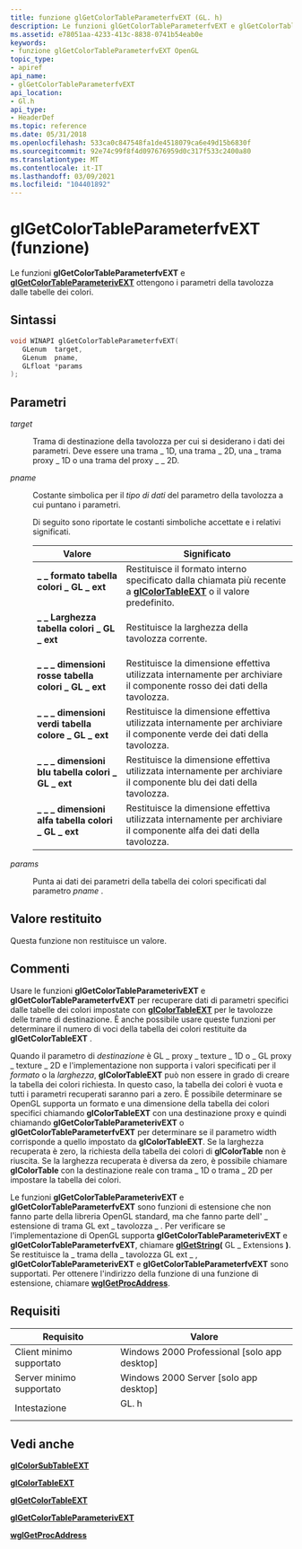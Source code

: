 ```yaml
---
title: funzione glGetColorTableParameterfvEXT (GL. h)
description: Le funzioni glGetColorTableParameterfvEXT e glGetColorTableParameterivEXT ottengono i parametri della tavolozza dalle tabelle dei colori. | funzione glGetColorTableParameterfvEXT (GL. h)
ms.assetid: e78051aa-4233-413c-8838-0741b54eab0e
keywords:
- funzione glGetColorTableParameterfvEXT OpenGL
topic_type:
- apiref
api_name:
- glGetColorTableParameterfvEXT
api_location:
- Gl.h
api_type:
- HeaderDef
ms.topic: reference
ms.date: 05/31/2018
ms.openlocfilehash: 533ca0c847548fa1de4518079ca6e49d15b6830f
ms.sourcegitcommit: 92e74c99f8f4d097676959d0c317f533c2400a80
ms.translationtype: MT
ms.contentlocale: it-IT
ms.lasthandoff: 03/09/2021
ms.locfileid: "104401892"
---
```

# <a name="glgetcolortableparameterfvext-function"></a>glGetColorTableParameterfvEXT (funzione)

Le funzioni **glGetColorTableParameterfvEXT** e [**glGetColorTableParameterivEXT**](glgetcolortableparameterivext.md) ottengono i parametri della tavolozza dalle tabelle dei colori.

## <a name="syntax"></a>Sintassi


```C++
void WINAPI glGetColorTableParameterfvEXT(
   GLenum  target,
   GLenum  pname,
   GLfloat *params
);
```



## <a name="parameters"></a>Parametri

<dl> <dt>

*target* 
</dt> <dd>

Trama di destinazione della tavolozza per cui si desiderano i dati dei parametri. Deve essere una trama \_ 1D, una trama \_ 2D, una \_ trama proxy \_ 1D o una trama del proxy \_ \_ 2D.

</dd> <dt>

*pname* 
</dt> <dd>

Costante simbolica per il *tipo di dati* del parametro della tavolozza a cui puntano i parametri.

Di seguito sono riportate le costanti simboliche accettate e i relativi significati.



| Valore                                                                                                                                                                                                             | Significato                                                                                                                                     |
|-------------------------------------------------------------------------------------------------------------------------------------------------------------------------------------------------------------------|---------------------------------------------------------------------------------------------------------------------------------------------|
| <span id="GL_COLOR_TABLE_FORMAT_EXT"></span><span id="gl_color_table_format_ext"></span><dl> <dt>**\_ \_ formato tabella colori \_ GL \_ ext**</dt> </dl>              | Restituisce il formato interno specificato dalla chiamata più recente a [**glColorTableEXT**](glcolortableext.md) o il valore predefinito.<br/> |
| <span id="GL_COLOR_TABLE_WIDTH_EXT"></span><span id="gl_color_table_width_ext"></span><dl> <dt>**\_ \_ Larghezza tabella colori \_ GL \_ ext**</dt> </dl>                 | Restituisce la larghezza della tavolozza corrente.<br/>                                                                                         |
| <span id="GL_COLOR_TABLE_RED_SIZE_EXT"></span><span id="gl_color_table_red_size_ext"></span><dl> <dt>**\_ \_ \_ dimensioni rosse tabella colori \_ GL \_ ext**</dt> </dl>       | Restituisce la dimensione effettiva utilizzata internamente per archiviare il componente rosso dei dati della tavolozza.<br/>                                           |
| <span id="GL_COLOR_TABLE_GREEN_SIZE_EXT"></span><span id="gl_color_table_green_size_ext"></span><dl> <dt>**\_ \_ \_ dimensioni verdi tabella colore \_ GL \_ ext**</dt> </dl> | Restituisce la dimensione effettiva utilizzata internamente per archiviare il componente verde dei dati della tavolozza.<br/>                                         |
| <span id="GL_COLOR_TABLE_BLUE_SIZE_EXT"></span><span id="gl_color_table_blue_size_ext"></span><dl> <dt>**\_ \_ \_ dimensioni blu tabella colori \_ GL \_ ext**</dt> </dl>    | Restituisce la dimensione effettiva utilizzata internamente per archiviare il componente blu dei dati della tavolozza.<br/>                                          |
| <span id="GL_COLOR_TABLE_ALPHA_SIZE_EXT"></span><span id="gl_color_table_alpha_size_ext"></span><dl> <dt>**\_ \_ \_ dimensioni alfa tabella colori \_ GL \_ ext**</dt> </dl> | Restituisce la dimensione effettiva utilizzata internamente per archiviare il componente alfa dei dati della tavolozza.<br/>                                         |



 

</dd> <dt>

*params* 
</dt> <dd>

Punta ai dati dei parametri della tabella dei colori specificati dal parametro *pname* .

</dd> </dl>

## <a name="return-value"></a>Valore restituito

Questa funzione non restituisce un valore.

## <a name="remarks"></a>Commenti

Usare le funzioni **glGetColorTableParameterivEXT** e **glGetColorTableParameterfvEXT** per recuperare dati di parametri specifici dalle tabelle dei colori impostate con [**glColorTableEXT**](glcolortableext.md) per le tavolozze delle trame di destinazione. È anche possibile usare queste funzioni per determinare il numero di voci della tabella dei colori restituite da **glGetColorTableEXT** .

Quando il parametro di *destinazione* è GL \_ proxy \_ texture \_ 1D o \_ GL proxy \_ texture \_ 2D e l'implementazione non supporta i valori specificati per il *formato* o la *larghezza*, **glColorTableEXT** può non essere in grado di creare la tabella dei colori richiesta. In questo caso, la tabella dei colori è vuota e tutti i parametri recuperati saranno pari a zero. È possibile determinare se OpenGL supporta un formato e una dimensione della tabella dei colori specifici chiamando **glColorTableEXT** con una destinazione proxy e quindi chiamando **glGetColorTableParameterivEXT** o **glGetColorTableParameterfvEXT** per determinare se il parametro width corrisponde a quello impostato da **glColorTableEXT**. Se la larghezza recuperata è zero, la richiesta della tabella dei colori di **glColorTable** non è riuscita. Se la larghezza recuperata è diversa da zero, è possibile chiamare **glColorTable** con la destinazione reale con trama \_ 1D o trama \_ 2D per impostare la tabella dei colori.

Le funzioni **glGetColorTableParameterivEXT** e **glGetColorTableParameterfvEXT** sono funzioni di estensione che non fanno parte della libreria OpenGL standard, ma che fanno parte dell' \_ estensione di trama GL ext \_ tavolozza \_ . Per verificare se l'implementazione di OpenGL supporta **glGetColorTableParameterivEXT** e **glGetColorTableParameterfvEXT**, chiamare [**glGetString**](glgetstring.md)**(** GL \_ Extensions **)**. Se restituisce la \_ trama della \_ tavolozza GL ext \_ , **glGetColorTableParameterivEXT** e **glGetColorTableParameterfvEXT** sono supportati. Per ottenere l'indirizzo della funzione di una funzione di estensione, chiamare [**wglGetProcAddress**](/windows/desktop/api/wingdi/nf-wingdi-wglgetprocaddress).

## <a name="requirements"></a>Requisiti



| Requisito | Valore |
|-------------------------------------|---------------------------------------------------------------------------------|
| Client minimo supportato<br/> | Windows 2000 Professional \[solo app desktop\]<br/>                      |
| Server minimo supportato<br/> | Windows 2000 Server \[solo app desktop\]<br/>                            |
| Intestazione<br/>                   | <dl> <dt>GL. h</dt> </dl> |



## <a name="see-also"></a>Vedi anche

<dl> <dt>

[**glColorSubTableEXT**](glcolorsubtableext.md)
</dt> <dt>

[**glColorTableEXT**](glcolortableext.md)
</dt> <dt>

[**glGetColorTableEXT**](glgetcolortableext.md)
</dt> <dt>

[**glGetColorTableParameterivEXT**](glgetcolortableparameterivext.md)
</dt> <dt>

[**wglGetProcAddress**](/windows/desktop/api/wingdi/nf-wingdi-wglgetprocaddress)
</dt> </dl>

 

 





